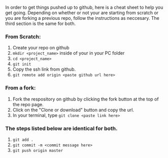 In order to get things pushed up to github, here is a cheat sheet to help you get going. Depending on whether or not your are starting from scratch or you are forking a previous repo, follow the instructions as neccesary. The third section is the same for both.

### From Scratch:
1. Create your repo on github
2. `mkdir <project_name>` inside of your in your PC folder
3. `cd <project_name>`
4. `git init`
5. Copy the ssh link from github.
6. `git remote add origin <paste github url here>`

### From a fork:
1. Fork the respository on github by clicking the fork button at the top of the repo page.
2. Click on the "Clone or download" button and copy the url.
3. In your terminal, type `git clone <paste link here>`


### The steps listed below are identical for both.
1. `git add .`
2. `git commit -m <commit message here>`
3. `git push origin master`